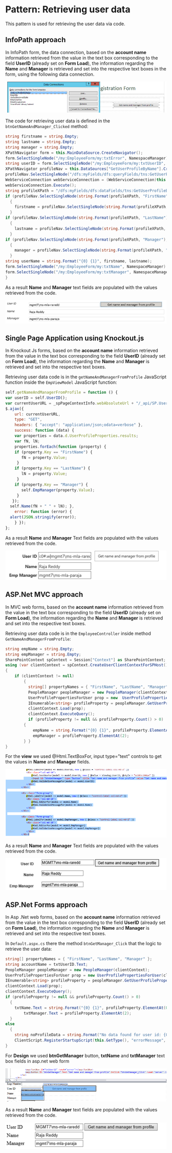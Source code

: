 # Pattern: Retrieving user data  #
This pattern is used for retrieving the user data via code.

## InfoPath approach ##
In InfoPath form, the data connection, based on the **account name** information retrieved from the value in the text box corresponding to the field **UserID** (already set on **Form Load**), the information regarding the **Name** and **Manager** is retrieved and set into the respective text boxes in the form, using the following data connection.


![](images/IP/P6_DataConnectionForUserInformation.png)

The code for retrieving user data is defined in the `btnGetNameAndManager_Clicked` method:

```C#
string firstname = string.Empty;
string lastname = string.Empty;
string manager = string.Empty;
XPathNavigator form = this.MainDataSource.CreateNavigator();
form.SelectSingleNode("/my:EmployeeForm/my:txtError", NamespaceManager).SetValue("");               
string userID = form.SelectSingleNode("/my:EmployeeForm/my:txtUserID", NamespaceManager).Value;
XPathNavigator profileNav = this.DataSources["GetUserProfileByName"].CreateNavigator();
profileNav.SelectSingleNode("/dfs:myFields/dfs:queryFields/tns:GetUserProfileByName/tns:AccountName", NamespaceManager).SetValue(userID);
WebServiceConnection webServiceConnection = (WebServiceConnection)this.DataConnections["GetUserProfileByName"];
webServiceConnection.Execute();
string profileXPath = "/dfs:myFields/dfs:dataFields/tns:GetUserProfileByNameResponse/tns:GetUserProfileByNameResult/tns:PropertyData/tns:Values/tns:ValueData/tns:Value[../../../tns:Name = '{0}']";
if (profileNav.SelectSingleNode(string.Format(profileXPath, "FirstName"), NamespaceManager) != null)
  {
	firstname = profileNav.SelectSingleNode(string.Format(profileXPath, "FirstName"), NamespaceManager).Value;
  }
if (profileNav.SelectSingleNode(string.Format(profileXPath, "LastName"), NamespaceManager) != null)
  {
	lastname = profileNav.SelectSingleNode(string.Format(profileXPath, "LastName"), NamespaceManager).Value;
  }
if (profileNav.SelectSingleNode(string.Format(profileXPath, "Manager"), NamespaceManager) != null)
  {
	manager = profileNav.SelectSingleNode(string.Format(profileXPath, "Manager"), NamespaceManager).Value;
  }
string userName = string.Format("{0} {1}", firstname, lastname);                
form.SelectSingleNode("/my:EmployeeForm/my:txtName", NamespaceManager).SetValue(userName);
form.SelectSingleNode("/my:EmployeeForm/my:txtManager", NamespaceManager).SetValue(manager);
}
```

As a result **Name** and **Manager** text fields are populated with the values retrieved from the code.

![](images/IP/P6_PopulatingNameAndManager.png)


## Single Page Application using Knockout.js ##
In Knockout Js forms, based on the **account name** information retrieved from the value in the text box corresponding to the field **UserID** (already set on **Form Load**), the information regarding the **Name** and **Manager** is retrieved and set into the respective text boxes.

Retrieving user data code is in the `getNameAndManagerFromProfile` JavaScript function inside the `EmpViewModel` JavaScript function:


```JavaScript
self.getNameAndManagerFromProfile = function () {
var userID = self.UserID();
var currentUserURL = _spPageContextInfo.webAbsoluteUrl + "/_api/SP.UserProfiles.PeopleManager/getpropertiesfor(@v)?@v='" + userID + "'&$select=UserProfileProperties";
$.ajax({
	url: currentUserURL,
	type: "GET",
	headers: { "accept": "application/json;odata=verbose" },
	success: function (data) {
  	var properties = data.d.UserProfileProperties.results;
  	var fN, lN;
  	properties.forEach(function (property) {
  	if (property.Key == "FirstName") {
       fN = property.Value;
     }
	if (property.Key == "LastName") {
       lN = property.Value;
     }
	if (property.Key == "Manager") {
       self.EmpManager(property.Value);
     }
   });
  self.Name(fN + " " + lN);	},
	error: function (error) {
  alert(JSON.stringify(error));
	} });
};
```

As a result **Name** and **Manager** Text fields are populated with the values retrieved from the code.

![](images/KO/P6_PopulatingNameAndManager.png)
  

## ASP.Net MVC approach ##
In MVC web forms, based on the **account name** information retrieved from the value in the text box corresponding to the field **UserID** (already set on **Form Load**), the information regarding the **Name** and **Manager** is retrieved and set into the respective text boxes.

Retrieving user data code is in the `EmployeeController` inside method `GetNameAndManagerFromProfile`:

```C#
string empName = string.Empty;
string empManager = string.Empty;
SharePointContext spContext = Session["Context"] as SharePointContext;              
using (var clientContext = spContext.CreateUserClientContextForSPHost())
{
	if (clientContext != null)
    	{
    	  string[] propertyNames = { "FirstName", "LastName", "Manager" };
    	  PeopleManager peopleManager = new PeopleManager(clientContext);
		  UserProfilePropertiesForUser prop = new  UserProfilePropertiesForUser(clientContext, userID, propertyNames);
		  IEnumerable<string> profileProperty = peopleManager.GetUserProfilePropertiesFor(prop);
    	  clientContext.Load(prop);
    	  clientContext.ExecuteQuery();
    	  if (profileProperty != null && profileProperty.Count() > 0)
        {
			empName = string.Format("{0} {1}", profileProperty.ElementAt(0), profileProperty.ElementAt(1));
           	empManager = profileProperty.ElementAt(2);
        } }           
}
```

For the **view** we used @Html.TextBoxFor, input type=”text” controls to get the values in **Name** and **Manager** fields.

![](images/MVC/P6_ButtonInputAndTextBoxControl.png)

As a result **Name** and **Manager** Text fields are populated with the values retrieved from the code.

![](images/MVC/P6_PopulatingNameAndManager.png)


## ASP.Net Forms approach ##
In Asp .Net web forms, based on the **account name** information retrieved from the value in the text box corresponding to the field **UserID** (already set on **Form Load**), the information regarding the **Name** and **Manager** is retrieved and set into the respective text boxes.

In `Default.aspx.cs` there the method `btnGetManager_Click` that the logic to retrieve the user data:

```C#
string[] propertyNames = { "FirstName", "LastName", "Manager" };
string accountName = txtUserID.Text;
PeopleManager peopleManager = new PeopleManager(clientContext);
UserProfilePropertiesForUser prop = new UserProfilePropertiesForUser(clientContext, accountName, propertyNames);
IEnumerable<string> profileProperty = peopleManager.GetUserProfilePropertiesFor(prop);
clientContext.Load(prop);
clientContext.ExecuteQuery();
if (profileProperty != null && profileProperty.Count() > 0)
  {
	txtName.Text = string.Format("{0} {1}", profileProperty.ElementAt(0), profileProperty.ElementAt(1));
    	txtManager.Text = profileProperty.ElementAt(2);
  }
else
  {
	string noProfileData = string.Format("No data found for user id: {0}", accountName.Replace(@"\",@"\\"));    	
	ClientScript.RegisterStartupScript(this.GetType(), "errorMessage", "alert('" + noProfileData + "');", true);
}
```

For **Design** we used **btnGetManager** button, **txtName** and **txtManager** text box fields in asp.net web form

![](images/Forms/P6_BtnGetManager.png)

As a result **Name** and **Manager** text fields are populated with the values retrieved from the code.

![](images/Forms/P6_PopulatingNameAndManager.png)